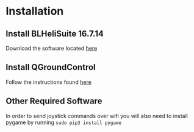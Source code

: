 # Installation

## Install BLHeliSuite 16.7.14
Download the software located [here](https://github.com/4712/BLHeliSuite/releases/tag/16714901)

## Install QGroundControl
Follow the instructions found [here](https://docs.qgroundcontrol.com/en/getting_started/download_and_install.html)

## Other Required Software
In order to send joystick commands over wifi you will also need to install pygame by running 
`sudo pip3 install pygame`
